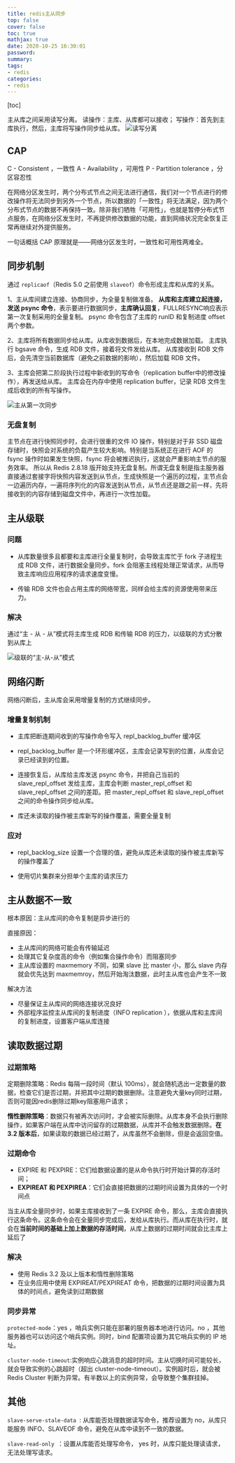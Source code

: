 ```yaml
---
title: redis主从同步
top: false
cover: false
toc: true
mathjax: true
date: 2020-10-25 16:30:01
password:
summary:
tags:
- redis
categories:
- redis
---
```


[toc]

主从库之间采用读写分离。
读操作：主库、从库都可以接收；
写操作：首先到主库执行，然后，主库将写操作同步给从库。
![读写分离](duxiefenli.jpg)

## CAP

C - Consistent ，一致性
A - Availability ，可用性
P - Partition tolerance ，分区容忍性

在网络分区发生时，两个分布式节点之间无法进行通信，我们对一个节点进行的修改操作将无法同步到另外一个节点，所以数据的「一致性」将无法满足，因为两个分布式节点的数据不再保持一致。除非我们牺牲「可用性」，也就是暂停分布式节点服务，在网络分区发生时，不再提供修改数据的功能，直到网络状况完全恢复正常再继续对外提供服务。

一句话概括 CAP 原理就是——网络分区发生时，一致性和可用性两难全。

## 同步机制

通过 `replicaof`（Redis 5.0 之前使用 `slaveof`）命令形成主库和从库的关系。

1、主从库间建立连接、协商同步，为全量复制做准备。
**从库和主库建立起连接，发送 psync 命令**，表示要进行数据同步，**主库确认回复**，FULLRESYNC响应表示第一次复制采用的全量复制。
psync 命令包含了主库的 runID 和复制进度 offset 两个参数。

2、主库将所有数据同步给从库。从库收到数据后，在本地完成数据加载。
主库执行 bgsave 命令，生成 RDB 文件，接着将文件发给从库。
从库接收到 RDB 文件后，会先清空当前数据库（避免之前数据的影响），然后加载 RDB 文件。

3、主库会把第二阶段执行过程中新收到的写命令（replication buffer中的修改操作），再发送给从库。
主库会在内存中使用 replication buffer，记录 RDB 文件生成后收到的所有写操作。

![主从第一次同步](zhucongtongbu.jpg)

### 无盘复制

主节点在进行快照同步时，会进行很重的文件 IO 操作，特别是对于非 SSD 磁盘存储时，快照会对系统的负载产生较大影响。特别是当系统正在进行 AOF 的 fsync 操作时如果发生快照，fsync 将会被推迟执行，这就会严重影响主节点的服务效率。
所以从 Redis 2.8.18 版开始支持无盘复制。所谓无盘复制是指主服务器直接通过套接字将快照内容发送到从节点，生成快照是一个遍历的过程，主节点会一边遍历内存，一遍将序列化的内容发送到从节点，从节点还是跟之前一样，先将接收到的内容存储到磁盘文件中，再进行一次性加载。

## 主从级联

### 问题

- 从库数量很多且都要和主库进行全量复制时，会导致主库忙于 fork 子进程生成 RDB 文件，进行数据全量同步。fork 会阻塞主线程处理正常请求，从而导致主库响应应用程序的请求速度变慢。

- 传输 RDB 文件也会占用主库的网络带宽，同样会给主库的资源使用带来压力。

### 解决

通过“主 - 从 - 从”模式将主库生成 RDB 和传输 RDB 的压力，以级联的方式分散到从库上

![级联的“主-从-从”模式](master_slave_slave.jpg)



## 网络闪断

网络闪断后，主从库会采用增量复制的方式继续同步。

### 增量复制机制

- 主库把断连期间收到的写操作命令写入 repl_backlog_buffer 缓冲区

- repl_backlog_buffer 是一个环形缓冲区，主库会记录写到的位置，从库会记录已经读到的位置。
- 连接恢复后，从库给主库发送 psync 命令，并把自己当前的 slave_repl_offset 发给主库，主库会判断 master_repl_offset 和 slave_repl_offset 之间的差距。把 master_repl_offset 和 slave_repl_offset 之间的命令操作同步给从库。
- 库还未读取的操作被主库新写的操作覆盖，需要全量复制

### 应对

- repl_backlog_size 设置一个合理的值，避免从库还未读取的操作被主库新写的操作覆盖了

- 使用切片集群来分担单个主库的请求压力

## 主从数据不一致

根本原因：主从库间的命令复制是异步进行的

直接原因：

- 主从库间的网络可能会有传输延迟
- 处理其它复杂度高的命令（例如集合操作命令）而阻塞同步
- 主从库设置的 maxmemory 不同，如果 slave 比 master 小，那么 slave 内存就会优先达到 maxmemroy，然后开始淘汰数据，此时主从库也会产生不一致

解决方法

- 尽量保证主从库间的网络连接状况良好
- 外部程序监控主从库间的复制进度（INFO replication ），依据从库和主库间的复制进度，设置客户端从库连接

## 读取数据过期

### 过期策略

定期删除策略：Redis 每隔一段时间（默认 100ms），就会随机选出一定数量的数据，检查它们是否过期，并把其中过期的数据删除。注意避免大量key同时过期，否则可能因redis删除过期key阻塞用户请求；

**惰性删除策略**：数据只有被再次访问时，才会被实际删除。从库本身不会执行删除操作，如果客户端在从库中访问留存的过期数据，从库并不会触发数据删除。**在 3.2 版本后**，如果读取的数据已经过期了，从库虽然不会删除，但是会返回空值。

### 过期命令

- EXPIRE 和 PEXPIRE：它们给数据设置的是从命令执行时开始计算的存活时间；
- **EXPIREAT 和 PEXPIREA**：它们会直接把数据的过期时间设置为具体的一个时间点

当主从库全量同步时，如果主库接收到了一条 EXPIRE 命令，那么，主库会直接执行这条命令。这条命令会在全量同步完成后，发给从库执行。而从库在执行时，就会在**当前时间的基础上加上数据的存活时间**，从库上数据的过期时间就会比主库上延后了

### 解决

- 使用 Redis 3.2 及以上版本和惰性删除策略
- 在业务应用中使用 EXPIREAT/PEXPIREAT 命令，把数据的过期时间设置为具体的时间点，避免读到过期数据

### 同步异常

`protected-mode`：yes ，哨兵实例只能在部署的服务器本地进行访问。no ，其他服务器也可以访问这个哨兵实例。同时，bind 配置项设置为其它哨兵实例的 IP 地址。

`cluster-node-timeout`:实例响应心跳消息的超时时间。主从切换时间可能较长，就会导致实例的心跳超时（超出 cluster-node-timeout）。实例超时后，就会被 Redis Cluster 判断为异常。有半数以上的实例异常，会导致整个集群挂掉。

## 其他

`slave-serve-stale-data `: 从库能否处理数据读写命令，推荐设置为 no，从库只能服务 INFO、SLAVEOF 命令，避免在从库中读到不一致的数据。

`slave-read-only `：设置从库能否处理写命令， yes 时，从库只能处理读请求，无法处理写请求。

